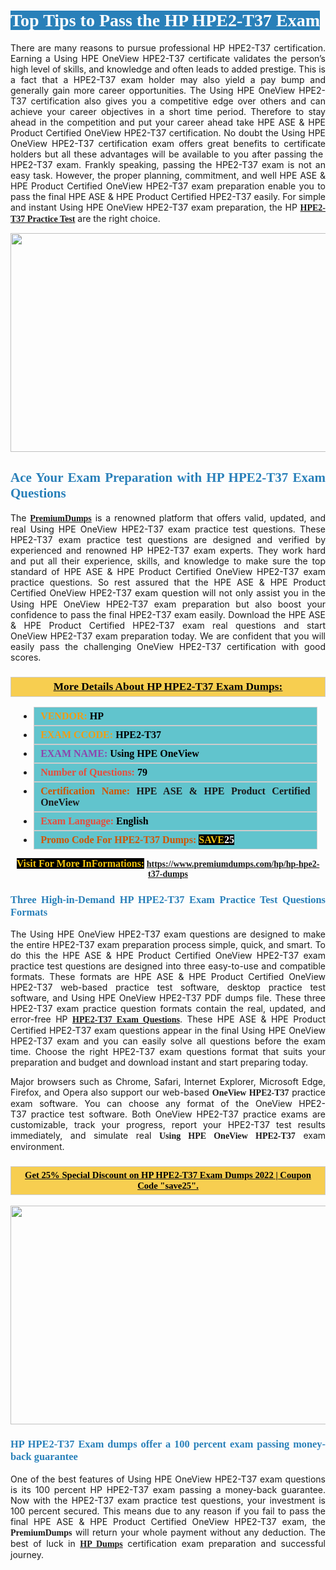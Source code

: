 <h1 style="text-align: justify;"><span style="color:#ffffff;"><span style="font-family:Georgia,serif;"><strong><span style="background-color:#2980b9;">Top Tips to Pass the HP HPE2-T37 Exam</span></strong></span></span></h1>

<p style="text-align: justify;">There are many reasons to pursue professional HP HPE2-T37 certification. Earning a Using HPE OneView HPE2-T37 certificate validates the person’s high level of skills, and knowledge and often leads to added prestige. This is a fact that a HPE2-T37 exam holder may also yield a pay bump and generally gain more career opportunities. The Using HPE OneView HPE2-T37 certification also gives you a competitive edge over others and can achieve your career objectives in a short time period. Therefore to stay ahead in the competition and put your career ahead take HPE ASE & HPE Product Certified OneView HPE2-T37 certification. No doubt the Using HPE OneView HPE2-T37 certification exam offers great benefits to certificate holders but all these advantages will be available to you after passing the  HPE2-T37 exam. Frankly speaking, passing the HPE2-T37 exam is not an easy task. However, the proper planning, commitment, and well HPE ASE & HPE Product Certified OneView HPE2-T37 exam preparation enable you to pass the final HPE ASE & HPE Product Certified HPE2-T37 easily. For simple and instant Using HPE OneView HPE2-T37 exam preparation, the HP <span style="font-family:Georgia,serif;"><strong><a href="https://www.premiumdumps.com/hp/hp-hpe2-t37-dumps">HPE2-T37 Practice Test</a></strong></span> are the right choice.</p>

<p style="text-align: center;"><a href="https://www.premiumdumps.com/hp/hp-hpe2-t37-dumps"><img alt="" src="https://i.imgur.com/VJaqCPg.jpeg" style="width: 700px; height: 350px;" /></a></p>

<h2 style="text-align: justify;"><span style="color:#2980b9;"><span style="font-family:Georgia,serif;"><strong>Ace Your Exam Preparation with HP HPE2-T37 Exam Questions</strong></span></span></h2>

<p style="text-align: justify;">The <a href="https://www.premiumdumps.com/"><span style="font-size:14px;"><span style="font-family:Georgia,serif;"><strong>PremiumDumps</strong></span></span></a> is a renowned platform that offers valid, updated, and real Using HPE OneView HPE2-T37 exam practice test questions. These HPE2-T37 exam practice test questions are designed and verified by experienced and renowned HP HPE2-T37 exam experts. They work hard and put all their experience, skills, and knowledge to make sure the top standard of HPE ASE & HPE Product Certified OneView HPE2-T37 exam practice questions. So rest assured that the HPE ASE & HPE Product Certified OneView HPE2-T37 <span style="font-size:11.0pt"><span style="line-height:115%"><span calibri="" style="font-family:">exam question</span></span></span> will not only assist you in the Using HPE OneView HPE2-T37 exam preparation but also boost your confidence to pass the final HPE2-T37 exam easily. Download the HPE ASE & HPE Product Certified HPE2-T37 exam real questions and start OneView HPE2-T37 exam preparation today. We are confident that you will easily pass the challenging OneView HPE2-T37 certification with good scores.</p>

<h3 style="background: #f7ce50; border: 1px solid rgb(204, 204, 204); padding: 5px 10px; text-align: center;"><span style="font-family:Georgia,serif;"><u><u><span style="color:#000000;"><span style="font-size:11pt"><span style="line-height:normal"><b><span style="font-size:13.0pt"><span cambria="">More Details About HP HPE2-T37 Exam Dumps:</span></span></b></span></span></span></u></u></span></h3>

<ul>
	<li style="margin:0cm 10pt">
	<div style="background:#61c4cd; border: 1px solid rgb(204, 204, 204); padding: 5px 10px; text-align: justify;"><span style="font-family:Georgia,serif;"><span style="font-size:11pt"><span style="line-height:normal"><b><span style="font-size:12.0pt"><span new="" roman="" times=""><span style="color:#f39c12;">VENDOR:</span> <span style="color:#000000;">HP</span></span></span></b></span></span></span></div>
	</li>
	<li style="margin:0cm 10pt">
	<div style="background: #61c4cd; border: 1px solid rgb(204, 204, 204); padding: 5px 10px; text-align: justify;"><span style="font-family:Georgia,serif;"><span style="font-size:11pt"><span style="line-height:normal"><b><span style="font-size:12.0pt"><span new="" roman="" times=""><span style="color:#f39c12;">EXAM CCODE:</span> <span style="color:#000000;">HPE2-T37</span></span></span></b></span></span></span></div>
	</li>
	<li style="margin:0cm 10pt">
	<div style="background: #61c4cd; border: 1px solid rgb(204, 204, 204); padding: 5px 10px; text-align: justify;"><span style="font-family:Georgia,serif;"><span style="font-size:11pt"><span style="line-height:normal"><b><span style="font-size:12.0pt"><span new="" roman="" times=""><span style="color:#8e44ad;">EXAM NAME:</span> <span style="color:#000000;">Using HPE OneView</span></span></span></b></span></span></span></div>
	</li>
	<li style="margin:0cm 10pt">
	<div style="background: #61c4cd; border: 1px solid rgb(204, 204, 204); padding: 5px 10px;"><span style="font-family:Georgia,serif;"><span style="font-size:11pt"><span style="line-height:normal"><b><span style="font-size:12.0pt"><span new="" roman="" times=""><span style="color:#e74c3c;">Number of Questions:</span><span style="color:#000000;"><span style="color:#f1c40f;"> </span>79</span></span></span></b></span></span></span></div>
	</li>
	<li style="margin:0cm 10pt">
	<div style="background: #61c4cd; border: 1px solid rgb(204, 204, 204); padding: 5px 10px; text-align: justify;"><span style="font-family:Georgia,serif;"><span style="font-size:11pt"><span style="line-height:normal"><b><span style="font-size:12.0pt"><span new="" roman="" times=""><span style="color:#d35400;">Certification Name:</span> HPE ASE & HPE Product Certified OneView</span></span></b></span></span></span></div>
	</li>
	<li style="margin:0cm 10pt">
	<div style="background: #61c4cd; border: 1px solid rgb(204, 204, 204); padding: 5px 10px; text-align: justify;"><span style="font-family:Georgia,serif;"><span style="font-size:11pt"><span style="line-height:normal"><b><span style="font-size:12.0pt"><span new="" roman="" times=""><span style="color:#e74c3c;">Exam Language:</span> <span style="color:#000000;">English</span></span></span></b></span></span></span></div>
	</li>
	<li style="margin:0cm 10pt">
	<div style="background: #61c4cd; border: 1px solid rgb(204, 204, 204); padding: 5px 10px;"><span style="font-family:Georgia,serif;"><span style="font-size:11pt"><span style="line-height:normal"><b><span style="font-size:12.0pt"><span new="" roman="" times=""><span style="color:#d35400;">Promo Code For HPE2-T37 Dumps:</span><span style="color:#f1c40f;"> <span style="background-color:#000000;">SAVE</span></span><span style="color:#ffffff;"><span style="background-color:#000000;">25</span></span></span></span></b></span></span></span></div>
	</li>
</ul>

<p style="text-align: center;"><span style="font-family:Georgia,serif;"><strong><span style="font-size:16px;"><span style="color:#f1c40f;"><span style="background-color:#000000;">Visit For More InFormations:</span></span></span> <a href="https://www.premiumdumps.com/hp/hp-hpe2-t37-dumps">https://www.premiumdumps.com/hp/hp-hpe2-t37-dumps</a></strong></span></p>

<h3 style="text-align: justify;"><span style="color:#2980b9;"><span style="font-family:Georgia,serif;"><strong><strong><strong>Three High-in-Demand HP HPE2-T37 Exam Practice Test Questions Formats</strong></strong></strong></span></span></h3>

<p style="text-align: justify;">The Using HPE OneView HPE2-T37 exam questions are designed to make the entire HPE2-T37 exam preparation process simple, quick, and smart. To do this the HPE ASE & HPE Product Certified OneView HPE2-T37 exam practice test questions are designed into three easy-to-use and compatible formats. These formats are HPE ASE & HPE Product Certified OneView HPE2-T37 web-based practice test software, desktop practice test software, and Using HPE OneView HPE2-T37 PDF dumps file. These three HPE2-T37 exam practice question formats contain the real, updated, and error-free HP <span style="font-family:Georgia,serif;"><strong><a href="https://www.premiumdumps.com/hp/hp-hpe2-t37-dumps">HPE2-T37 Exam Questions</a></strong></span>. These HPE ASE & HPE Product Certified HPE2-T37 exam questions appear in the final Using HPE OneView HPE2-T37 exam and you can easily solve all questions before the exam time. Choose the right HPE2-T37 exam questions format that suits your preparation and budget and download instant and start preparing today.</p>

<p style="text-align: justify;">Major browsers such as Chrome, Safari, Internet Explorer, Microsoft Edge, Firefox, and Opera also support our web-based <span style="font-family:Georgia,serif;"><strong>OneView HPE2-T37</strong></span> practice exam software. You can choose any format of the OneView HPE2-T37 practice test software. Both OneView HPE2-T37 practice exams are customizable, track your progress, report your HPE2-T37 test results immediately, and simulate real <span style="font-family:Georgia,serif;"><strong>Using HPE OneView HPE2-T37</strong></span> exam environment.</p>

<h3 style="background: rgb(247, 206, 80); border: 1px solid rgb(204, 204, 204); padding: 5px 10px; text-align: center;"><span style="font-family:Georgia,serif;"><u><span style="color:#000000;"><span style="font-size:11pt;"><span style="line-height:normal;"><b><span cambria="">Get 25% Special Discount on HP HPE2-T37 Exam Dumps 2022 | Coupon Code "save25".</span></b></span></span></span></u></span></h3>

<p style="text-align: center;"><strong><a href="https://www.premiumdumps.com/hp/hp-hpe2-t37-dumps"><img alt="" src="https://i.imgur.com/F18GQwv.jpeg" style="width: 700px; height: 350px;" /></a></strong></p>

<h3 style="text-align: justify;"><span style="color:#2980b9;"><span style="font-family:Georgia,serif;"><strong><strong><strong>HP HPE2-T37 Exam dumps offer a 100 percent exam passing money-back guarantee</strong></strong></strong></span></span></h3>

<p style="text-align: justify;">One of the best features of Using HPE OneView HPE2-T37 exam questions is its 100 percent HP HPE2-T37 exam passing a money-back guarantee. Now with the HPE2-T37 exam practice test questions, your investment is 100 percent secured. This means due to any reason if you fail to pass the final HPE ASE & HPE Product Certified OneView HPE2-T37 exam, the <span style="font-size:14px;"><span style="font-family:Georgia,serif;"><strong>PremiumDumps</strong></span></span> will return your whole payment without any deduction. The best of luck in <a href="https://www.premiumdumps.com/hp-exam-dumps"><span style="font-family:Georgia,serif;"><strong>HP Dumps</strong></span></a> certification exam preparation and successful journey.</p>
